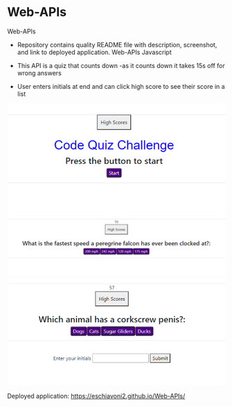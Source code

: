# Web-APIs
Web-APIs
* Repository contains quality README file with description, screenshot, and link to deployed application.
Web-APIs Javascript

* This API is a quiz that counts down
   -as it counts down it takes 15s off for wrong answers
* User enters initials at end and can click high score to see their score in a list 

<img src="Quiz.PNG" alt="Quiz screenshot">

<img src="Quiz1.PNG" alt="Quiz screenshot">

<img src="Quiz3.PNG" alt="Quiz screenshot">

Deployed application:  https://eschiavoni2.github.io/Web-APIs/